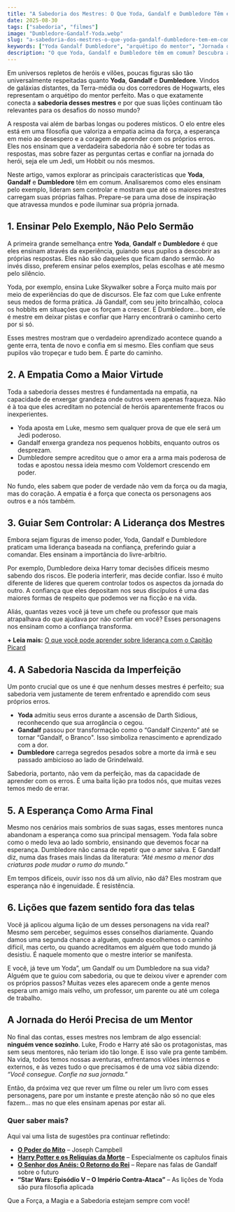 ```yaml
---
title: "A Sabedoria dos Mestres: O Que Yoda, Gandalf e Dumbledore Têm em Comum?"
date: 2025-08-30
tags: ["sabedoria", "filmes"]
image: "Dumbledore-Gandalf-Yoda.webp"
slug: "a-sabedoria-dos-mestres-o-que-yoda-gandalf-dumbledore-tem-em-comum"
keywords: ["Yoda Gandalf Dumbledore", "arquétipo do mentor", "Jornada do Herói", "Star Wars, Senhor dos Anéis, Harry Potter"]
description: "O que Yoda, Gandalf e Dumbledore têm em comum? Descubra as lições de sabedoria e coragem que unem os maiores mestres!"
---
```


Em universos repletos de heróis e vilões, poucas figuras são tão universalmente respeitadas quanto **Yoda**, **Gandalf** e **Dumbledore**. Vindos de galáxias distantes, da Terra-média ou dos corredores de Hogwarts, eles representam o arquétipo do mentor perfeito. Mas o que exatamente conecta a **sabedoria desses mestres** e por que suas lições continuam tão relevantes para os desafios do nosso mundo?

A resposta vai além de barbas longas ou poderes místicos. O elo entre eles está em uma filosofia que valoriza a empatia acima da força, a esperança em meio ao desespero e a coragem de aprender com os próprios erros. Eles nos ensinam que a verdadeira sabedoria não é sobre ter todas as respostas, mas sobre fazer as perguntas certas e confiar na jornada do herói, seja ele um Jedi, um Hobbit ou nós mesmos.

Neste artigo, vamos explorar as principais características que **Yoda**, **Gandalf** e **Dumbledore** têm em comum. Analisaremos como eles ensinam pelo exemplo, lideram sem controlar e mostram que até os maiores mestres carregam suas próprias falhas. Prepare-se para uma dose de inspiração que atravessa mundos e pode iluminar sua própria jornada.

## 1. Ensinar Pelo Exemplo, Não Pelo Sermão

A primeira grande semelhança entre **Yoda**, **Gandalf** e **Dumbledore** é que eles ensinam através da experiência, guiando seus pupilos a descobrir as próprias respostas. Eles não são daqueles que ficam dando sermão. Ao invés disso, preferem ensinar pelos exemplos, pelas escolhas e até mesmo pelo silêncio.

Yoda, por exemplo, ensina Luke Skywalker sobre a Força muito mais por meio de experiências do que de discursos. Ele faz com que Luke enfrente seus medos de forma prática. Já Gandalf, com seu jeito brincalhão, coloca os hobbits em situações que os forçam a crescer. E Dumbledore… bom, ele é mestre em deixar pistas e confiar que Harry encontrará o caminho certo por si só.

Esses mestres mostram que o verdadeiro aprendizado acontece quando a gente erra, tenta de novo e confia em si mesmo. Eles confiam que seus pupilos vão tropeçar e tudo bem. É parte do caminho.

## 2. A Empatia Como a Maior Virtude

Toda a sabedoria desses mestres é fundamentada na empatia, na capacidade de enxergar grandeza onde outros veem apenas fraqueza. Não é à toa que eles acreditam no potencial de heróis aparentemente fracos ou inexperientes.

*   Yoda aposta em Luke, mesmo sem qualquer prova de que ele será um Jedi poderoso.
*   Gandalf enxerga grandeza nos pequenos hobbits, enquanto outros os desprezam.
*   Dumbledore sempre acreditou que o amor era a arma mais poderosa de todas e apostou nessa ideia mesmo com Voldemort crescendo em poder.

No fundo, eles sabem que poder de verdade não vem da força ou da magia, mas do coração. A empatia é a força que conecta os personagens aos outros e a nós também.

## 3. Guiar Sem Controlar: A Liderança dos Mestres

Embora sejam figuras de imenso poder, Yoda, Gandalf e Dumbledore praticam uma liderança baseada na confiança, preferindo guiar a comandar. Eles ensinam a importância do livre-arbítrio.

Por exemplo, Dumbledore deixa Harry tomar decisões difíceis mesmo sabendo dos riscos. Ele poderia interferir, mas decide confiar. Isso é muito diferente de líderes que querem controlar todos os aspectos da jornada do outro. A confiança que eles depositam nos seus discípulos é uma das maiores formas de respeito que podemos ver na ficção e na vida.

Aliás, quantas vezes você já teve um chefe ou professor que mais atrapalhava do que ajudava por não confiar em você? Esses personagens nos ensinam como a confiança transforma.

**+ Leia mais:** [O que você pode aprender sobre liderança com o Capitão Picard](/o-que-voce-pode-aprender-sobre-lideranca-com-o-capitao-picard/)

## 4. A Sabedoria Nascida da Imperfeição

Um ponto crucial que os une é que nenhum desses mestres é perfeito; sua sabedoria vem justamente de terem enfrentado e aprendido com seus próprios erros.

*   **Yoda** admitiu seus erros durante a ascensão de Darth Sidious, reconhecendo que sua arrogância o cegou.
*   **Gandalf** passou por transformação como o “Gandalf Cinzento” até se tornar “Gandalf, o Branco". Isso simboliza renascimento e aprendizado com a dor.
*   **Dumbledore** carrega segredos pesados sobre a morte da irmã e seu passado ambicioso ao lado de Grindelwald.

Sabedoria, portanto, não vem da perfeição, mas da capacidade de aprender com os erros. É uma baita lição pra todos nós, que muitas vezes temos medo de errar.

## 5. A Esperança Como Arma Final

Mesmo nos cenários mais sombrios de suas sagas, esses mentores nunca abandonam a esperança como sua principal mensagem. Yoda fala sobre como o medo leva ao lado sombrio, ensinando que devemos focar na esperança. Dumbledore não cansa de repetir que o amor salva. E Gandalf diz, numa das frases mais lindas da literatura: _“Até mesmo a menor das criaturas pode mudar o rumo do mundo.”_

Em tempos difíceis, ouvir isso nos dá um alívio, não dá? Eles mostram que esperança não é ingenuidade. É resistência.

## 6. Lições que fazem sentido fora das telas

Você já aplicou alguma lição de um desses personagens na vida real? Mesmo sem perceber, seguimos esses conselhos diariamente. Quando damos uma segunda chance a alguém, quando escolhemos o caminho difícil, mas certo, ou quando acreditamos em alguém que todo mundo já desistiu. É naquele momento que o mestre interior se manifesta.

E você, já teve um Yoda”, um Gandalf ou um Dumbledore na sua vida? Alguém que te guiou com sabedoria, ou que te deixou viver e aprender com os próprios passos? Muitas vezes eles aparecem onde a gente menos espera um amigo mais velho, um professor, um parente ou até um colega de trabalho.

## A Jornada do Herói Precisa de um Mentor

No final das contas, esses mestres nos lembram de algo essencial: **ninguém vence sozinho**. Luke, Frodo e Harry até são os protagonistas, mas sem seus mentores, não teriam ido tão longe. E isso vale pra gente também. Na vida, todos temos nossas aventuras, enfrentamos vilões internos e externos, e às vezes tudo o que precisamos é de uma voz sábia dizendo: _“Você consegue. Confie na sua jornada.”_

Então, da próxima vez que rever um filme ou reler um livro com esses personagens, pare por um instante e preste atenção não só no que eles fazem… mas no que eles ensinam apenas por estar ali.

### Quer saber mais?

Aqui vai uma lista de sugestões pra continuar refletindo:

*   **[O Poder do Mito](https://amzn.to/4gfudah)** – Joseph Campbell
*   **[Harry Potter e os Relíquias da Morte](https://amzn.to/4lPZNfP)** – Especialmente os capítulos finais
*   **[O Senhor dos Anéis: O Retorno do Rei](https://amzn.to/4n1NuxJ)** – Repare nas falas de Gandalf sobre o futuro
*   **“Star Wars: Episódio V – O Império Contra-Ataca”** – As lições de Yoda são pura filosofia aplicada

Que a Força, a Magia e a Sabedoria estejam sempre com você!